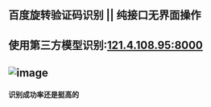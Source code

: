 ## 百度旋转验证码识别 || 纯接口无界面操作
## 使用第三方模型识别:[121.4.108.95:8000](http://121.4.108.95:8000/index/?type=%E6%97%8B%E8%BD%AC(%E7%99%BE%E5%BA%A6%E8%B4%B4%E5%90%A7))
## ![image](https://user-images.githubusercontent.com/38396198/219425370-3355a623-2946-4d9c-b207-4a1094694fe0.png)
#### 识别成功率还是挺高的
